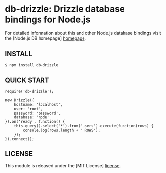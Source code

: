 # db-drizzle: Drizzle database bindings for Node.js #

For detailed information about this and other Node.js
database bindings visit the [Node.js DB homepage] [homepage].

## INSTALL ##

    $ npm install db-drizzle

## QUICK START ##

    require('db-drizzle');

    new Drizzle({
        hostname: 'localhost',
        user: 'root',
        password: 'password',
        database: 'node'
    }).on('ready', function() {
        this.query().select('*').from('users').execute(function(rows) {
            console.log(rows.length + ' ROWS');
        });
    }).connect();

## LICENSE ##

This module is released under the [MIT License] [license].

[homepage]: http://nodejsdb.org
[license]: http://www.opensource.org/licenses/mit-license.php
